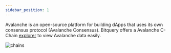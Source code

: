 ```yaml
---
sidebar_position: 1
---
```


Avalanche is an open-source platform for building dApps that uses its own consensus protocol (Avalanche Consensus).
Bitquery offers a Avalanche C-Chain [explorer](https://explorer.bitquery.io/avalanche) to view Avalanche data easily.

![chains](/img/ide/avalanche.png)
